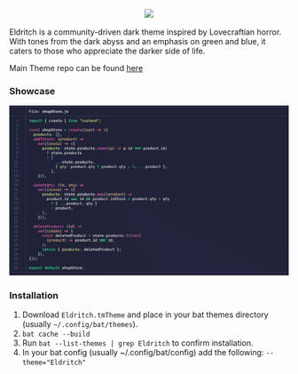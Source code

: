 <!-- DO NOT CHANGE THIS -->
<p align="center">
<img src="https://raw.github.com/eldritch-theme/eldritch/master/assets/logo/logo.png" width=150>
</p>
<p>
Eldritch is a community-driven dark theme inspired by Lovecraftian horror. With tones from the dark abyss and an emphasis on green and blue, it caters to those who appreciate the darker side of life.
</p>

Main Theme repo can be found [here](https://github.com/eldritch-theme/eldritch)

### Showcase
<!-- Your screenshot should go here -->
<img src="screenshot-js.png" alt="Screenshot"/><br/>

### Installation

1. Download `Eldritch.tmTheme` and place in your bat themes directory (usually `~/.config/bat/themes`).
2. `bat cache --build`
3. Run `bat --list-themes | grep Eldritch` to confirm installation.
4. In your bat config (usually ~/.config/bat/config) add the following:
`--theme="Eldritch"`

<!-- If you want to provide install from source options, you can use the following template: -->
<!-- ### Installation From Source -->
<!-- 1. Any instructions here -->
